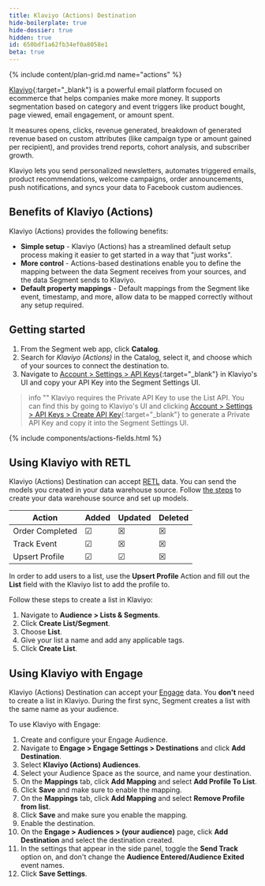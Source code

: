 ```yaml
---
title: Klaviyo (Actions) Destination
hide-boilerplate: true
hide-dossier: true
hidden: true
id: 650bdf1a62fb34ef0a8058e1
beta: true
---
```



{% include content/plan-grid.md name="actions" %}

[Klaviyo](https://www.klaviyo.com){:target="_blank"} is a powerful email platform focused on ecommerce that helps companies make more money. It supports segmentation based on category and event triggers like product bought, page viewed, email engagement, or amount spent.

It measures opens, clicks, revenue generated, breakdown of generated revenue based on custom attributes (like campaign type or amount gained per recipient), and provides trend reports, cohort analysis, and subscriber growth.

Klaviyo lets you send personalized newsletters, automates triggered emails, product recommendations, welcome campaigns, order announcements, push notifications, and syncs your data to Facebook custom audiences.

## Benefits of Klaviyo (Actions)

Klaviyo (Actions) provides the following benefits:

- **Simple setup** - Klaviyo (Actions) has a streamlined default setup process making it easier to get started in a way that "just works".
- **More control** - Actions-based destinations enable you to define the mapping between the data Segment receives from your sources, and the data Segment sends to Klaviyo.
- **Default property mappings** - Default mappings from the Segment like event, timestamp, and more, allow data to be mapped correctly without any setup required.


## Getting started

1. From the Segment web app, click **Catalog**.
2. Search for *Klaviyo (Actions)* in the Catalog, select it, and choose which of your sources to connect the destination to.
3. Navigate to [Account > Settings > API Keys](https://www.klaviyo.com/account#api-keys-tab){:target="_blank"} in Klaviyo's UI and copy your API Key into the Segment Settings UI.

> info ""
> Klaviyo requires the Private API Key to use the List API. You can find this by going to Klaviyo's UI and clicking [Account > Settings > API Keys > Create API Key](https://www.klaviyo.com/account#api-keys-tab){:target="_blank"}  to generate a Private API Key and copy it into the Segment Settings UI.


{% include components/actions-fields.html %}

## Using Klaviyo with RETL 

Klaviyo (Actions) Destination can accept [RETL](/docs/connections/reverse-etl/) data. You can send the models you created in your data warehouse source. Follow [the steps](/docs/connections/reverse-etl/#step-1-add-a-source) to create your data warehouse source and set up models. 


| Action          | Added           | Updated        | Deleted         |
| --------------  | --------------- | -------------- | --------------- | 
| Order Completed | &#x2611;        | &#x2612;       | &#x2612;        |
| Track Event     | &#x2611;        | &#x2612;       | &#x2612;        |
| Upsert Profile  | &#x2611;        | &#x2611;       | &#x2612;        |

In order to add users to a list, use the **Upsert Profile** Action and fill out the **List** field with the Klaviyo list to add the profile to.

Follow these steps to create a list in Klaviyo: 

1. Navigate to **Audience > Lists & Segments**.
2. Click **Create List/Segment**.
3. Choose **List**.
4. Give your list a name and add any applicable tags.
5. Click **Create List**.


## Using Klaviyo with Engage

Klaviyo (Actions) Destination can accept your [Engage](/docs/engage/) data. You **don't** need to create a list in Klaviyo. During the first sync, Segment creates a list with the same name as your audience. 

To use Klaviyo with Engage:
1. Create and configure your Engage Audience.
2. Navigate to **Engage > Engage Settings > Destinations** and click **Add Destination**.
3. Select **Klaviyo (Actions) Audiences**.
4. Select your Audience Space as the source, and name your destination.
5. On the **Mappings** tab, click **Add Mapping** and select **Add Profile To List**. 
6. Click **Save** and make sure to enable the mapping. 
7. On the **Mappings** tab, click **Add Mapping** and select **Remove Profile from list**. 
8. Click **Save** and make sure you enable the mapping. 
9. Enable the destination. 
10. On the **Engage > Audiences > (your audience)** page, click **Add Destination** and select the destination created.
11. In the settings that appear in the side panel, toggle the **Send Track** option on, and don't change the **Audience Entered/Audience Exited** event names.
12. Click **Save Settings**.

